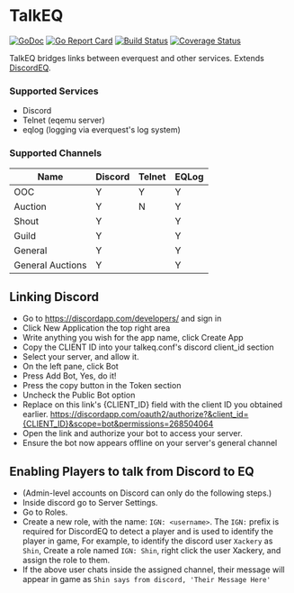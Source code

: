 # TalkEQ

[![GoDoc](https://godoc.org/github.com/xackery/talkeq?status.svg)](https://godoc.org/github.com/xackery/talkeq) [![Go Report Card](https://goreportcard.com/badge/github.com/xackery/talkeq)](https://goreportcard.com/report/github.com/xackery/talkeq) [![Build Status](https://travis-ci.org/xackery/talkeq.svg)](https://travis-ci.org/Xackery/talkeq.svg?branch=master) [![Coverage Status](https://coveralls.io/repos/github/xackery/talkeq/badge.svg?branch=master)](https://coveralls.io/github/xackery/talkeq?branch=master)

TalkEQ bridges links between everquest and other services. Extends [DiscordEQ](https://github.com/xackery/discordeq).

### Supported Services

* Discord
* Telnet (eqemu server)
* eqlog (logging via everquest's log system)


### Supported Channels

Name|Discord|Telnet|EQLog
---|---|---|---
OOC|Y|Y|Y
Auction|Y|N|Y
Shout|Y||Y
Guild|Y||Y
General|Y||Y
General Auctions|Y||Y

## Linking Discord

* Go to https://discordapp.com/developers/ and sign in
* Click New Application the top right area
* Write anything you wish for the app name, click Create App
* Copy the CLIENT ID into your talkeq.conf's discord client_id section
* Select your server, and allow it.
* On the left pane, click Bot
* Press Add Bot, Yes, do it!
* Press the copy button in the Token section
* Uncheck the Public Bot option
* Replace on this link's {CLIENT_ID} field with the client ID you obtained earlier. https://discordapp.com/oauth2/authorize?&client_id={CLIENT_ID}&scope=bot&permissions=268504064 
* Open the link and authorize your bot to access your server.
* Ensure the bot now appears offline on your server's general channel



## Enabling Players to talk from Discord to EQ
* (Admin-level accounts on Discord can only do the following steps.)
* Inside discord go to Server Settings.
* Go to Roles.
* Create a new role, with the name: `IGN: <username>`. The `IGN:` prefix is required for DiscordEQ to detect a player and is used to identify the player in game, For example, to identify the discord user `Xackery` as `Shin`, Create a role named `IGN: Shin`, right click the user Xackery, and assign the role to them.
* If the above user chats inside the assigned channel, their message will appear in game as `Shin says from discord, 'Their Message Here'`

